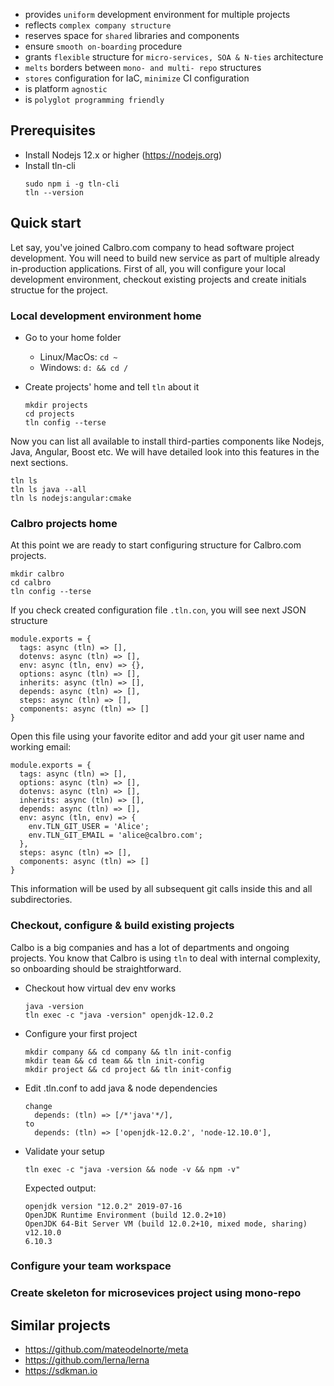 * provides `uniform` development environment for multiple projects
* reflects `complex company structure`
* reserves space for `shared` libraries and components
* ensure `smooth on-boarding` procedure
* grants `flexible` structure for `micro-services, SOA & N-ties` architecture
* `melts` borders between `mono- and multi- repo` structures
* `stores` configuration for IaC, `minimize` CI configuration
* is platform `agnostic`
* is `polyglot programming friendly`

## Prerequisites
* Install Nodejs 12.x or higher (https://nodejs.org)
* Install tln-cli 
  ```
  sudo npm i -g tln-cli
  tln --version
  ```

## Quick start
Let say, you've joined Calbro.com company to head software project development. You will need to build new service as part of multiple already in-production applications.
First of all, you will configure your local development environment, checkout existing projects and create initials structue for the project.

### Local development environment home
* Go to your home folder
  * Linux/MacOs: ```cd ~```
  * Windows: ```d: && cd /```

* Create projects' home and tell `tln` about it
  ```
  mkdir projects
  cd projects
  tln config --terse
  ```
Now you can list all available to install third-parties components like Nodejs, Java, Angular, Boost etc. We will have detailed look into this features in the next sections.
  ```
  tln ls
  tln ls java --all
  tln ls nodejs:angular:cmake
  ```

### Calbro projects home
At this point we are ready to start configuring structure for Calbro.com projects.
  ```
  mkdir calbro
  cd calbro
  tln config --terse
  ```
If you check created configuration file `.tln.con`, you will see next JSON structure
```
module.exports = {
  tags: async (tln) => [],
  dotenvs: async (tln) => [],
  env: async (tln, env) => {},
  options: async (tln) => [],
  inherits: async (tln) => [],
  depends: async (tln) => [],
  steps: async (tln) => [],
  components: async (tln) => []
}
```
Open this file using your favorite editor and add your git user name and working email:
```
module.exports = {
  tags: async (tln) => [],
  options: async (tln) => [],
  dotenvs: async (tln) => [],
  inherits: async (tln) => [],
  depends: async (tln) => [],
  env: async (tln, env) => {
    env.TLN_GIT_USER = 'Alice';
    env.TLN_GIT_EMAIL = 'alice@calbro.com';
  },
  steps: async (tln) => [],
  components: async (tln) => []
}
```
This information will be used by all subsequent git calls inside this and all subdirectories.

### Checkout, configure & build existing projects
Calbo is a big companies and has a lot of departments and ongoing projects. You know that Calbro is using `tln` to deal with internal complexity, so onboarding should be straightforward. 

* Checkout how virtual dev env works
  ```
  java -version
  tln exec -c "java -version" openjdk-12.0.2
  ```
* Configure your first project
  ```
  mkdir company && cd company && tln init-config
  mkdir team && cd team && tln init-config
  mkdir project && cd project && tln init-config
  ```
* Edit .tln.conf to add java & node dependencies
  ```
  change 
    depends: (tln) => [/*'java'*/],
  to
    depends: (tln) => ['openjdk-12.0.2', 'node-12.10.0'],
  ```
* Validate your setup
  ```
  tln exec -c "java -version && node -v && npm -v"
  ```

  Expected output:  
  ```
  openjdk version "12.0.2" 2019-07-16
  OpenJDK Runtime Environment (build 12.0.2+10)
  OpenJDK 64-Bit Server VM (build 12.0.2+10, mixed mode, sharing)
  v12.10.0
  6.10.3
  ```

### Configure your team workspace

### Create skeleton for microsevices project using mono-repo


## Similar projects
* https://github.com/mateodelnorte/meta
* https://github.com/lerna/lerna
* https://sdkman.io
